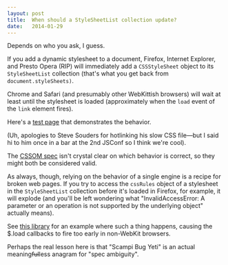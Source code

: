 ```yaml
---
layout: post
title:  When should a StyleSheetList collection update?
date:   2014-01-29
---
```


Depends on who you ask, I guess.

If you add a dynamic stylesheet to a document, Firefox, Internet Explorer, and Presto Opera (RIP) will immediately add a `CSSStyleSheet` object to its `StyleSheetList` collection (that's what you get back from `document.styleSheets)`.

Chrome and Safari (and presumably other WebKittish browsers) will wait at least until the stylesheet is loaded (approximately when the `load` event of the `link` element fires).

Here's a [test page][testpage] that demonstrates the behavior. 

(Uh, apologies to Steve Souders for hotlinking his slow CSS file&mdash;but I said hi to him once in a bar at the 2nd JSConf so I think we're cool).

The [CSSOM spec][spec] isn't crystal clear on which behavior is correct, so they might both be considered valid.

As always, though, relying on the behavior of a single engine is a recipe for broken web pages. If you try to access the `cssRules` object of a stylesheet in the `StyleSheetList` collection before it's loaded in Firefox, for example, it will explode (and you'll be left wondering what "InvalidAccessError: A parameter or an operation is not supported by the underlying object" actually means).

See [this library][chikuwa] for an example where such a thing happens, causing the $.load callbacks to fire too early in non-WebKit browsers.

Perhaps the real lesson here is that "Scampi Bug Yeti" is an actual meaning<strike>ful</strike>less anagram for "spec ambiguity".


[testpage]: http://dhtml5.com/tmp/stylesheets-length.html
[spec]: http://dev.w3.org/csswg/cssom/#css-style-sheet-collections
[chikuwa]: https://github.com/ameba-proteus/chikuwa.js/blob/master/chikuwa.js#L1067-L1069